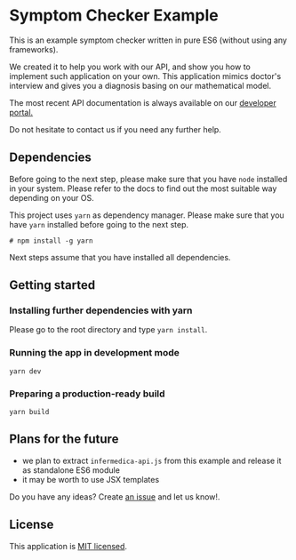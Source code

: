 # Symptom Checker Example

This is an example symptom checker written in pure ES6 (without using any frameworks).

We created it to help you work with our API, and show you how to implement such application on your own.
This application mimics doctor's interview and gives you a diagnosis basing on our mathematical model.

The most recent API documentation is always available on our [developer portal.](https://developer.infermedica.com/)

Do not hesitate to contact us if you need any further help.

## Dependencies

Before going to the next step, please make sure that you have `node` installed in your system.
Please refer to the docs to find out the most suitable way depending on your OS.

This project uses `yarn` as dependency manager. Please make sure that you have `yarn` installed before going to the next step.

`# npm install -g yarn`

Next steps assume that you have installed all dependencies. 

## Getting started

### Installing further dependencies with yarn

Please go to the root directory and type
`yarn install`.

### Running the app in development mode

`yarn dev`

### Preparing a production-ready build

`yarn build`

## Plans for the future

* we plan to extract `infermedica-api.js` from this example and release it as standalone ES6 module
* it may be worth to use JSX templates

Do you have any ideas? Create [an issue](https://github.com/infermedica/js-symptom-checker-example/issues/new) and let us know!.
 
## License

This application is [MIT licensed](./LICENSE).
